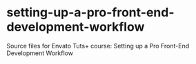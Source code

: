 # setting-up-a-pro-front-end-development-workflow
Source files for Envato Tuts+ course: Setting up a Pro Front-End Development Workflow
